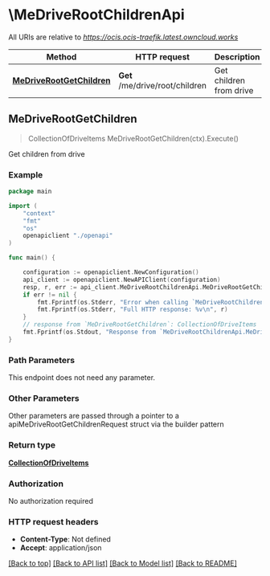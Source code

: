 # \MeDriveRootChildrenApi

All URIs are relative to *https://ocis.ocis-traefik.latest.owncloud.works*

Method | HTTP request | Description
------------- | ------------- | -------------
[**MeDriveRootGetChildren**](MeDriveRootChildrenApi.md#MeDriveRootGetChildren) | **Get** /me/drive/root/children | Get children from drive



## MeDriveRootGetChildren

> CollectionOfDriveItems MeDriveRootGetChildren(ctx).Execute()

Get children from drive

### Example

```go
package main

import (
    "context"
    "fmt"
    "os"
    openapiclient "./openapi"
)

func main() {

    configuration := openapiclient.NewConfiguration()
    api_client := openapiclient.NewAPIClient(configuration)
    resp, r, err := api_client.MeDriveRootChildrenApi.MeDriveRootGetChildren(context.Background()).Execute()
    if err != nil {
        fmt.Fprintf(os.Stderr, "Error when calling `MeDriveRootChildrenApi.MeDriveRootGetChildren``: %v\n", err)
        fmt.Fprintf(os.Stderr, "Full HTTP response: %v\n", r)
    }
    // response from `MeDriveRootGetChildren`: CollectionOfDriveItems
    fmt.Fprintf(os.Stdout, "Response from `MeDriveRootChildrenApi.MeDriveRootGetChildren`: %v\n", resp)
}
```

### Path Parameters

This endpoint does not need any parameter.

### Other Parameters

Other parameters are passed through a pointer to a apiMeDriveRootGetChildrenRequest struct via the builder pattern


### Return type

[**CollectionOfDriveItems**](CollectionOfDriveItems.md)

### Authorization

No authorization required

### HTTP request headers

- **Content-Type**: Not defined
- **Accept**: application/json

[[Back to top]](#) [[Back to API list]](../README.md#documentation-for-api-endpoints)
[[Back to Model list]](../README.md#documentation-for-models)
[[Back to README]](../README.md)


